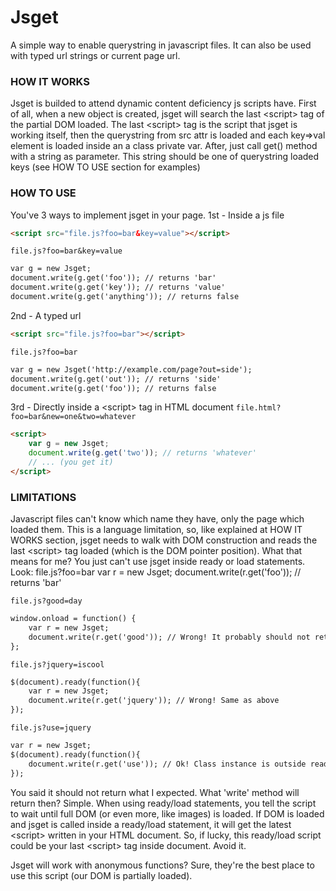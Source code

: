 Jsget
=====

A simple way to enable querystring in javascript files. It can also be used with typed url strings or current page url.

### HOW IT WORKS ###

Jsget is builded to attend dynamic content deficiency js scripts have.
First of all, when a new object is created, jsget will search the last &lt;script&gt; tag of the partial DOM loaded. The last &lt;script&gt; tag is the script that jsget is working itself, then the querystring from src attr is loaded and each key=>val element is loaded inside an a class private var.
After, just call get() method with a string as parameter. This string should be one of querystring loaded keys (see HOW TO USE section for examples)


### HOW TO USE ###

You've 3 ways to implement jsget in your page.
1st - Inside a js file

```html
<script src="file.js?foo=bar&key=value"></script>
```
`file.js?foo=bar&key=value`
```html
var g = new Jsget;
document.write(g.get('foo')); // returns 'bar'
document.write(g.get('key')); // returns 'value'
document.write(g.get('anything')); // returns false
```

2nd - A typed url
```html
<script src="file.js?foo=bar"></script>
```
`file.js?foo=bar`
```html
var g = new Jsget('http://example.com/page?out=side');
document.write(g.get('out')); // returns 'side'
document.write(g.get('foo')); // returns false
```

3rd - Directly inside a &lt;script&gt; tag in HTML document
`file.html?foo=bar&new=one&two=whatever`
```html
<script>
	var g = new Jsget;
	document.write(g.get('two')); // returns 'whatever'
	// ... (you get it)	
</script>
```


### LIMITATIONS ###

Javascript files can't know which name they have, only the page which loaded them. This is a language limitation, so, like explained at HOW IT WORKS section, jsget needs to walk with DOM construction and reads the last &lt;script&gt; tag loaded (which is the DOM pointer position).
What that means for me? You just can't use jsget inside ready or load statements. Look:
file.js?foo=bar
var r = new Jsget;
document.write(r.get('foo')); // returns 'bar'

`file.js?good=day`
```html
window.onload = function() {
	var r = new Jsget;
	document.write(r.get('good')); // Wrong! It probably should not return what you expect...
};
```

`file.js?jquery=iscool`
```html
$(document).ready(function(){
	var r = new Jsget;
	document.write(r.get('jquery')); // Wrong! Same as above
});
```

`file.js?use=jquery`
```html
var r = new Jsget;
$(document).ready(function(){
	document.write(r.get('use')); // Ok! Class instance is outside ready/load statement
});
```
You said it should not return what I expected. What 'write' method will return then?
Simple. When using ready/load statements, you tell the script to wait until full DOM (or even more, like images) is loaded. If DOM is loaded and jsget is called inside a ready/load statement, it will get the latest &lt;script&gt; written in your HTML document. So, if lucky, this ready/load script could be your last &lt;script&gt; tag inside document. Avoid it.

Jsget will work with anonymous functions? Sure, they're the best place to use this script (our DOM is partially loaded).
